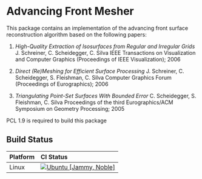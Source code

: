 # Advancing Front Mesher

This package contains an implementation of the advancing front surface reconstruction algorithm based on the following papers:

1. *High-Quality Extraction of Isosurfaces from Regular and Irregular Grids*
J. Schreiner, C. Scheidegger, C. Silva
IEEE Transactions on Visualization and Computer Graphics (Proceedings of IEEE Visualization); 2006

1. *Direct (Re)Meshing for Efficient Surface Processing*
J. Schreiner, C. Scheidegger, S. Fleishman, C. Silva
Computer Graphics Forum (Proceedings of Eurographics); 2006

1. *Triangulating Point-Set Surfaces With Bounded Error*
C. Scheidegger, S. Fleishman, C. Silva
Proceedings of the third Eurographics/ACM Symposium on Geometry Processing; 2005

PCL 1.9 is required to build this package

## Build Status
Platform | CI Status
---------|:---------
Linux    | [![Ubuntu [Jammy, Noble]](https://github.com/tesseract-robotics/advancing_front_mesher/actions/workflows/ubuntu.yml/badge.svg)](https://github.com/tesseract-robotics/advancing_front_mesher/actions/workflows/ubuntu.yml)
